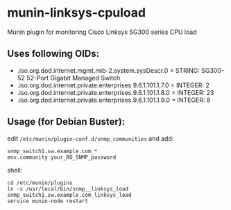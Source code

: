 # munin-linksys-cpuload
Munin plugin for monitoring Cisco Linksys SG300 series CPU load

## Uses following OIDs:

* .iso.org.dod.internet.mgmt.mib-2.system.sysDescr.0 = STRING: SG300-52 52-Port Gigabit Managed Switch
* .iso.org.dod.internet.private.enterprises.9.6.1.101.1.7.0 = INTEGER: 2
* .iso.org.dod.internet.private.enterprises.9.6.1.101.1.8.0 = INTEGER: 23
* .iso.org.dod.internet.private.enterprises.9.6.1.101.1.9.0 = INTEGER: 8

## Usage (for Debian Buster):
 edit `/etc/munin/plugin-conf.d/snmp_communities` and add:

    snmp_switch1.sw.example.com_*
    env.community your_RO_SNMP_password

 shell:

    cd /etc/munin/plugins
    ln -s /usr/local/bin/snmp__linksys_load snmp_switch1.sw.example.com_linksys_load
    service munin-node restart
